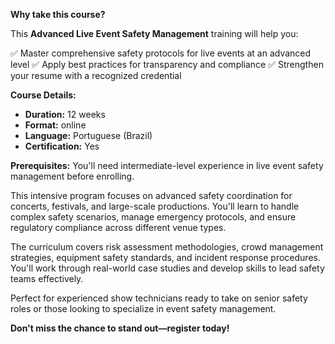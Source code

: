 **Why take this course?**

This **Advanced Live Event Safety Management** training will help you:

✅ Master comprehensive safety protocols for live events at an advanced level
✅ Apply best practices for transparency and compliance
✅ Strengthen your resume with a recognized credential

**Course Details:**
- **Duration:** 12 weeks
- **Format:** online
- **Language:** Portuguese (Brazil)
- **Certification:** Yes

**Prerequisites:**
You'll need intermediate-level experience in live event safety management before enrolling.

This intensive program focuses on advanced safety coordination for concerts, festivals, and large-scale productions. You'll learn to handle complex safety scenarios, manage emergency protocols, and ensure regulatory compliance across different venue types.

The curriculum covers risk assessment methodologies, crowd management strategies, equipment safety standards, and incident response procedures. You'll work through real-world case studies and develop skills to lead safety teams effectively.

Perfect for experienced show technicians ready to take on senior safety roles or those looking to specialize in event safety management.

**Don't miss the chance to stand out—register today!**